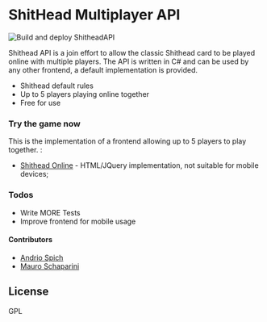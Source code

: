 # ShitHead Multiplayer API


![Build and deploy ShitheadAPI](https://github.com/MauroMS/shithead-cards/workflows/Build%20and%20deploy%20ShitheadAPI/badge.svg)

Shithead API is a join effort to allow the classic Shithead card to be played online with multiple players. The API is written in C# and can be used by any other frontend, a default implementation is provided.

  - Shithead default rules
  - Up to 5 players playing online together
  - Free for use


### Try the game now

This is the implementation of a frontend allowing up to 5 players to play together. :


* [Shithead Online](https://shithead.spich.net/) - HTML/JQuery implementation, not suitable for mobile devices;


### Todos

 - Write MORE Tests
 - Improve frontend for mobile usage
 
#### Contributors

- [Andrio Spich](https://github.com/aspich) 
- [Mauro Schaparini](https://github.com/MauroMS) 
 
License
----

GPL
